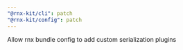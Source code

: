 ```yaml
---
"@rnx-kit/cli": patch
"@rnx-kit/config": patch
---
```


Allow rnx bundle config to add custom serialization plugins
